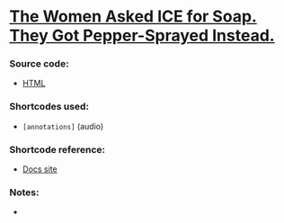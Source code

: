 # [The Women Asked ICE for Soap. They Got Pepper-Sprayed Instead.](https://www.motherjones.com/coronavirus-updates/2020/04/ice-pepper-spray-lasalle/)


### Source code:
- [HTML](post-body.html)

### Shortcodes used:
- `[annotations]` (audio)

### Shortcode reference:
- [Docs site](https://docs.motherjones.com/2019/06/27/shortcodes/)

### Notes:
- 
